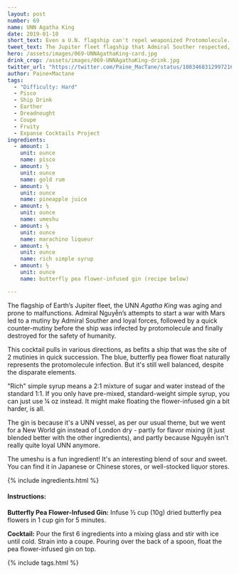 ```yaml
---
layout: post
number: 69
name: UNN Agatha King
date: 2019-01-10
short_text: Even a U.N. flagship can't repel weaponized Protomolecule. 
tweet_text: The Jupiter fleet flagship that Admiral Souther respected, despite her electrical problems, when reassigned there after his departure form the Joint Chiefs.
hero: /assets/images/069-UNNAgathaKing-card.jpg
drink_crop: /assets/images/069-UNNAgathaKing-drink.jpg
twitter_url: "https://twitter.com/Paine_MacTane/status/1083468312997216256"
author: Paine×Mactane
tags:
  - "Difficulty: Hard"
  - Pisco
  - Ship Drink
  - Earther
  - Dreadnought
  - Coupe
  - Fruity
  - Expanse Cocktails Project
ingredients:
  - amount: 1
    unit: ounce
    name: pisco
  - amount: ½
    unit: ounce
    name: gold rum
  - amount: ¼
    unit: ounce
    name: pineapple juice
  - amount: ⅛
    unit: ounce
    name: umeshu
  - amount: ⅛
    unit: ounce
    name: marachino liqueur
  - amount: ⅛
    unit: ounce
    name: rich simple syrup
  - amount: ½
    unit: ounce
    name: butterfly pea flower-infused gin (recipe below)

---
```


The flagship of Earth’s Jupiter fleet, the UNN *Agatha King* was aging and prone to malfunctions. Admiral Nguyễn’s attempts to start a war with Mars led to a mutiny by Admiral Souther and loyal forces, followed by a quick counter-mutiny before the ship was infected by protomolecule and finally destroyed for the safety of humanity.

This cocktail pulls in various directions, as befits a ship that was the site of 2 mutinies in quick succession. The blue, butterfly pea flower float naturally represents the protomolecule infection. But it's still well balanced, despite the disparate elements.

"Rich" simple syrup means a 2:1 mixture of sugar and water instead of the standard 1:1. If you only have pre-mixed, standard-weight simple syrup, you can just use ¼ oz instead. It might make floating the flower-infused gin a bit harder, is all.

The gin is because it's a UNN vessel, as per our usual theme, but we went for a New World gin instead of London dry - partly for flavor mixing (it just blended better with the other ingredients), and partly because Nguyễn isn't really quite loyal UNN anymore.

The umeshu is a fun ingredient! It's an interesting blend of sour and sweet. You can find it in Japanese or Chinese stores, or well-stocked liquor stores.

{% include ingredients.html %}

#### Instructions:

<strong>Butterfly Pea Flower-Infused Gin:</strong> Infuse ½ cup (10g) dried butterfly pea flowers in 1 cup gin for 5 minutes.

<strong>Cocktail:</strong> Pour the first 6 ingredients into a mixing glass and stir with ice until cold. Strain into a coupe. Pouring over the back of a spoon, float the pea flower-infused gin on top.

{% include tags.html %}
